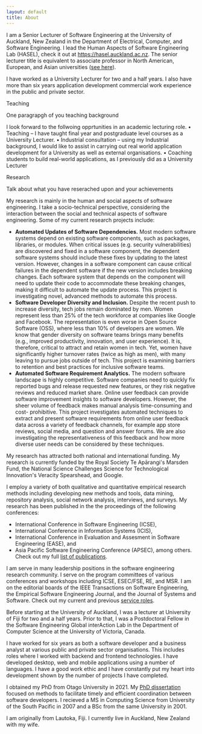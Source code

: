 ```yaml
---
layout: default
title: About
---
```


I am a Senior Lecturer of Software Engineering at the University of Auckland, New Zealand in the Department of Electrical, Computer, and Software Engineering. I lead the Human Aspects of Software Engineering Lab (HASEL), check it out at <a href="https://hasel.auckland.ac.nz/" target="_blank">https://hasel.auckland.ac.nz</a>.
The senior lecturer title is equivalent to associate professor in North American, European, and Asian universities
(<a href="http://en.wikipedia.org/wiki/Academic_ranks_(Australia_and_New_Zealand)" target="_blank">see here</a>).<br>

I have worked as a University Lecturer for two and a half years. I also have more than six years application development commercial work experience in the public and private sector. 

Teaching

One paragrapgh of you teaching background

I look forward to the follwoing opprtunities in an academic lecturing role.
•	Teaching – I have taught final year and postgraduate level courses as a University Lecturer. 
•	Industrial consultation – using my Industrial background, I would like to assist in carrying out real world application development for a University as well as external organisations. 
•	Coaching students to build real-world applications, as I previously did as a University Lecturer

Research 

Talk about what you have reserached upon and your achievements 

My research is mainly in the human and social aspects of software engineering. I take a socio-technical perspective, considering the interaction between the social and technical aspects of software engineering. Some of my current research projects include:
<ul>
<li><b>Automated Updates of Software Dependencies.</b> Most modern software systems depend on existing software components, such as packages, libraries, or modules. When critical issues (e.g. security vulnerabilities) are discovered and fixed in a software component, the dependent software systems should include these fixes by updating to the latest version. However, changes in a software component can cause critical failures in the dependent software if the new version includes breaking changes. Each software system that depends on the component will need to update their code to accommodate these breaking changes, making it difficult to automate the update process. This project is investigating novel, advanced methods to automate this process.</li>
<li><b>Software Developer Diversity and Inclusion.</b> Despite the recent push to increase diversity, tech jobs remain dominated by men. Women represent less than 25% of the tech workforce at companies like Google and Facebook. The representation is even worse in Open Source Software (OSS), where less than 10% of developers are women. We know that gender diversity on software teams brings many benefits (e.g., improved productivity, innovation, and user experience). It is, therefore, critical to attract and retain women in tech. Yet, women have significantly higher turnover rates (twice as high as men), with many leaving to pursue jobs outside of tech. This project is examining barriers to retention and best practices for inclusive software teams.</li>
<li><b>Automated Software Requirement Analytics.</b> The modern software landscape is highly competitive. Software companies need to quickly fix reported bugs and release requested new features, or they risk negative reviews and reduced market share. Online user feedback can provide software improvement insights to software developers. However, the sheer volume of feedback makes manual analysis time-consuming and cost- prohibitive. This project investigates automated techniques to extract and present software requirements from online user feedback data across a variety of feedback channels, for example app store reviews, social media, and question and answer forums. We are also investigating the representativeness of this feedback and how more diverse user needs can be considered by these techniques.</li>
</ul>

My research has attracted both national and international funding. My research is currently funded by the Royal Society Te Apārangi's Marsden Fund, the National Science Challenges Science for Technological Innovation's Veracity Spearshead, and Google.

I employ a variety of both qualitative and quantitative empirical research methods including developing new methods and tools, data mining,
repository analysis, social network analysis, interviews, and surveys.
My research has been published in the the proceedings of the following conferences:
- International Conference in Software Engineering (ICSE), 
- International Conference in Information Systems (ICIS), 
- International Conference in Evaluation and Assesment in Software Engineering (EASE), and 
- Asia Pacific Software Engineering Conference (APSEC), among others. 
Check out my full <a href="/publications.html">list of publications</a>.<br>

I am serve in many leadership positions in the software engineering research community.
I serve on the program committees of various conferences and workshops including ICSE, ESEC/FSE, RE, and MSR.
I am on the editorial boards of the IEEE Transactions on Software Engineering, the Empirical Software Engineering Journal, and the Journal of Systems and Software. Check out my current and previous <a href="/service.html">service roles</a>.<br>

Before starting at the University of Auckland, I was a lecturer at University of Fiji for two and a half years.
Prior to that, I was a Postdoctoral Fellow in the Software Engineering Global interAction Lab in the Department of Computer Science at the University of Victoria, Canada.

I have worked for six years as both a software developer and a business analyst at various public and private sector organisations. This includes roles where I worked with backend and frontend technologies. I have developed desktop, web and mobile applications using a number of languages. I have a good work ethic and I have constantly put my heart into development shown by the number of projects I have completed. 

I obtained my PhD from Otago University in 2021.
My <a href="./publications/blincoe_thesis.pdf" target="_blank">PhD dissertation</a> focused on methods to facilitate timely and efficient coordination between software developers.
I recieved a MS in Computing Science from University of the South Pacific in 2007 and a BSc from the same University in 2001.<br>

I am  originally from Lautoka, Fiji. I currently live in Auckland, New Zealand with my wife.<br>
